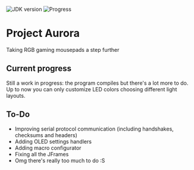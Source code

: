 ![JDK version](https://img.shields.io/badge/JDK-1.8-blue.svg)
![Progress](https://img.shields.io/badge/progress-70%25-yellow.svg)


# Project Aurora
Taking RGB gaming mousepads a step further

## Current progress
Still a work in progress: the program compiles but there's a lot more to do. Up to now you can only customize LED colors choosing different light layouts.

## To-Do
- Improving serial protocol communication (including handshakes, checksums and headers)
- Adding OLED settings handlers
- Adding macro configurator
- Fixing all the JFrames
- Omg there's really too much to do :S